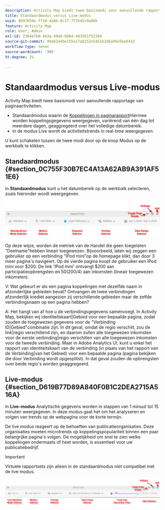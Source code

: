 ```yaml
---
description: Activity Map biedt twee basismodi voor aanvullende rapportage van paginaactiviteiten.
title: Standaardmodus versus Live-modus
uuid: 8b97b56e-ff20-4a8b-8c37-7f7b45c9a86b
feature: Activity Map
role: User, Admin
exl-id: 2364e7b0-443a-49a8-b084-403501f52360
source-git-commit: 99a6144be155e17a8252e5461b2d6a96e5be641d
workflow-type: tm+mt
source-wordcount: '391'
ht-degree: 2%

---
```


# Standaardmodus versus Live-modus

Activity Map biedt twee basismodi voor aanvullende rapportage van paginaactiviteiten.

* Standaardmodus waarin de [Koppelingen in paginarapport](/help/analyze/activity-map/activitymap-links-report.md)Hiermee worden koppelingsgegevens weergegeven, variërend van één dag tot meerdere dagen, geaggregeerd over het volledige datumbereik.
* In de modus Live wordt de activiteitstrends in real-time weergegeven.

U kunt schakelen tussen de twee modi door op de knop Modus op de werkbalk te klikken.

## Standaardmodus {#section_0C755F30B7EC4A13A62AB9A391AF51E6}

In **Standaardmodus** kunt u het datumbereik op de werkbalk selecteren, zoals hieronder wordt weergegeven.

![](assets/standard_mode.png)

Op deze wijze, worden de metriek van de Handel die geen toegelaten &quot;Deelname&quot;hebben lineair toegewezen. Bijvoorbeeld, laten wij zeggen een gebruiker op een verbinding &quot;IPod mini&quot;op de homepage klikt, dan door 3 meer pagina&#39;s navigeert. Op de vierde pagina koopt de gebruiker een IPod mini voor $200. De link &#39;IPod mini&#39; ontvangt $200 aan participatieopbrengsten en $50 ($200/4) aan inkomsten (lineair toegewezen inkomsten).

V: Wat gebeurt er als een pagina koppelingen met dezelfde naam in afzonderlijke gebieden bevat? Ontvangen de twee verbindingen afzonderlijk krediet aangezien zij verschillende gebieden maar de zelfde verbindingsnaam op een pagina hebben?

A: Het hangt van af hoe u de verbindingsgegevens samenvoegt. In Activity Map, bekijken wij identiteitskaart|Gebied voor een bepaalde pagina, zodat zouden de toegewezen gegevens voor de &quot;Verbinding ID|Gebied&quot;combinatie zijn. In dit geval, omdat de regio verschilt, zou de link|regio verschillend zijn, en daarom zullen alle toegewezen inkomsten voor de eerste verbinding|regio verschillen van alle toegewezen inkomsten voor de tweede verbinding. Maar in Adobe Analytics UI, kunt u enkel het rapport van identiteitskaart van de verbinding (in plaats van het rapport van de Verbinding|van het Gebied) voor een bepaalde pagina (pagina bekijken die door Verbinding wordt opgesplitst). In dat geval zouden de opbrengsten over beide regio&#39;s worden geaggregeerd.

## Live-modus {#section_D619B77D89A840F0B1C2DEA2715A516A}

In **Live-modus** Analytische gegevens worden in stappen van 1 minuut tot 15 minuten weergegeven. In deze modus gaat het om het analyseren en volgen van trends op de webpagina voor de korte termijn.

De live modus reageert op de behoeften van publicatieorganisaties. Deze organisaties moeten microtrends op koppelingspopulariteit binnen een paar belangrijke pagina&#39;s volgen. De mogelijkheid om snel te zien welke koppelingen ondermaats of heet worden, is essentieel voor uw publicatiebedrijf.

>[!IMPORTANT]
>
>Virtuele rapportsets zijn alleen in de standaardmodus niet compatibel met de live modus.

![](assets/live_mode.png)
